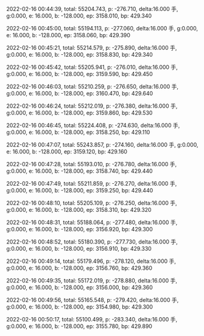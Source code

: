 2022-02-16 00:44:39, total: 55204.743, p: -276.710, delta:16.000 手, g:0.000, e: 16.000, b: -128.000, ep: 3158.010, bp: 429.340

2022-02-16 00:45:00, total: 55194.113, p: -277.060, delta:16.000 手, g:0.000, e: 16.000, b: -128.000, ep: 3158.060, bp: 429.390

2022-02-16 00:45:21, total: 55214.579, p: -275.890, delta:16.000 手, g:0.000, e: 16.000, b: -128.000, ep: 3158.830, bp: 429.340

2022-02-16 00:45:42, total: 55205.941, p: -276.010, delta:16.000 手, g:0.000, e: 16.000, b: -128.000, ep: 3159.590, bp: 429.450

2022-02-16 00:46:03, total: 55210.259, p: -276.650, delta:16.000 手, g:0.000, e: 16.000, b: -128.000, ep: 3160.470, bp: 429.640

2022-02-16 00:46:24, total: 55212.019, p: -276.380, delta:16.000 手, g:0.000, e: 16.000, b: -128.000, ep: 3159.860, bp: 429.530

2022-02-16 00:46:45, total: 55224.408, p: -274.630, delta:16.000 手, g:0.000, e: 16.000, b: -128.000, ep: 3158.250, bp: 429.110

2022-02-16 00:47:07, total: 55243.857, p: -274.160, delta:16.000 手, g:0.000, e: 16.000, b: -128.000, ep: 3159.120, bp: 429.160

2022-02-16 00:47:28, total: 55193.010, p: -276.780, delta:16.000 手, g:0.000, e: 16.000, b: -128.000, ep: 3158.740, bp: 429.440

2022-02-16 00:47:49, total: 55211.859, p: -276.270, delta:16.000 手, g:0.000, e: 16.000, b: -128.000, ep: 3159.250, bp: 429.440

2022-02-16 00:48:10, total: 55205.109, p: -276.250, delta:16.000 手, g:0.000, e: 16.000, b: -128.000, ep: 3158.310, bp: 429.320

2022-02-16 00:48:31, total: 55188.064, p: -277.480, delta:16.000 手, g:0.000, e: 16.000, b: -128.000, ep: 3156.920, bp: 429.300

2022-02-16 00:48:52, total: 55180.390, p: -277.730, delta:16.000 手, g:0.000, e: 16.000, b: -128.000, ep: 3156.910, bp: 429.330

2022-02-16 00:49:14, total: 55179.496, p: -278.120, delta:16.000 手, g:0.000, e: 16.000, b: -128.000, ep: 3156.760, bp: 429.360

2022-02-16 00:49:35, total: 55172.019, p: -278.880, delta:16.000 手, g:0.000, e: 16.000, b: -128.000, ep: 3156.000, bp: 429.360

2022-02-16 00:49:56, total: 55165.548, p: -279.420, delta:16.000 手, g:0.000, e: 16.000, b: -128.000, ep: 3154.980, bp: 429.300

2022-02-16 00:50:17, total: 55100.499, p: -283.340, delta:16.000 手, g:0.000, e: 16.000, b: -128.000, ep: 3155.780, bp: 429.890